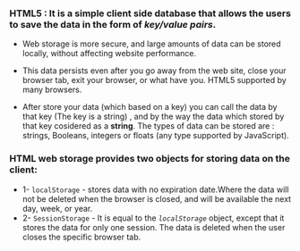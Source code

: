 ### HTML5 : It is a simple client side database that allows the users to save the data in the form of *key/value pairs*. 
* Web storage is more secure, and large amounts of data can be stored locally, without affecting website performance.

* This data persists even after you go away from the web site, close your browser tab, exit your browser, or what have you. HTML5 supported by many browsers. 

* After store your data (which based on a key) you can call the data by that key (The key is a string) , and by the way the data which stored by that key cosidered as a **string**. The types of data can be stored are : strings, Booleans, integers or floats (any type supported by JavaScript).

### HTML web storage provides two objects for storing data on the client:

* 1- `localStorage` - stores data with no expiration date.Where the data will not be deleted when the browser is closed, and will be available the next day, week, or year.
* 2- `SessionStorage` - It is equal to the *`localStorage`* object, except that it stores the data for only one session. The data is deleted when the user closes the specific browser tab.